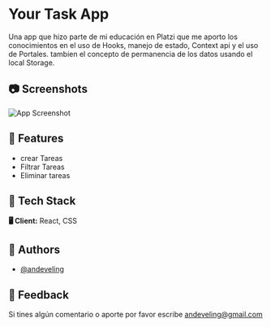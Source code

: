 # Your Task App

Una app que hizo parte de mi educación en Platzi que me aporto los conocimientos en el uso de Hooks, manejo de estado, Context api y el uso de Portales.
tambien el concepto de permanencia de los datos usando el local Storage.


## 📷 Screenshots

![App Screenshot](https://res.cloudinary.com/dg84upfsp/image/upload/v1665247621/todoapp/Screenshot_1_aa9ze0.jpg)


## 📝 Features

- crear Tareas
- Filtrar Tareas
- Eliminar tareas


## 🌌 Tech Stack

**🖥 Client:** React, CSS



## 🚀 Authors

- [@andeveling](https://www.github.com/andeveling)


## 💌 Feedback

Si tines algún comentario o aporte por favor escribe andeveling@gmail.com
